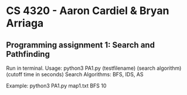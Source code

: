 # CS 4320 - Aaron Cardiel & Bryan Arriaga
## Programming assignment 1: Search and Pathfinding

Run in terminal.
Usage: python3 PA1.py (testfilename) (search algorithm) (cutoff time in seconds)
Search Algorithms: BFS, IDS, AS

Example: python3 PA1.py map1.txt BFS 10